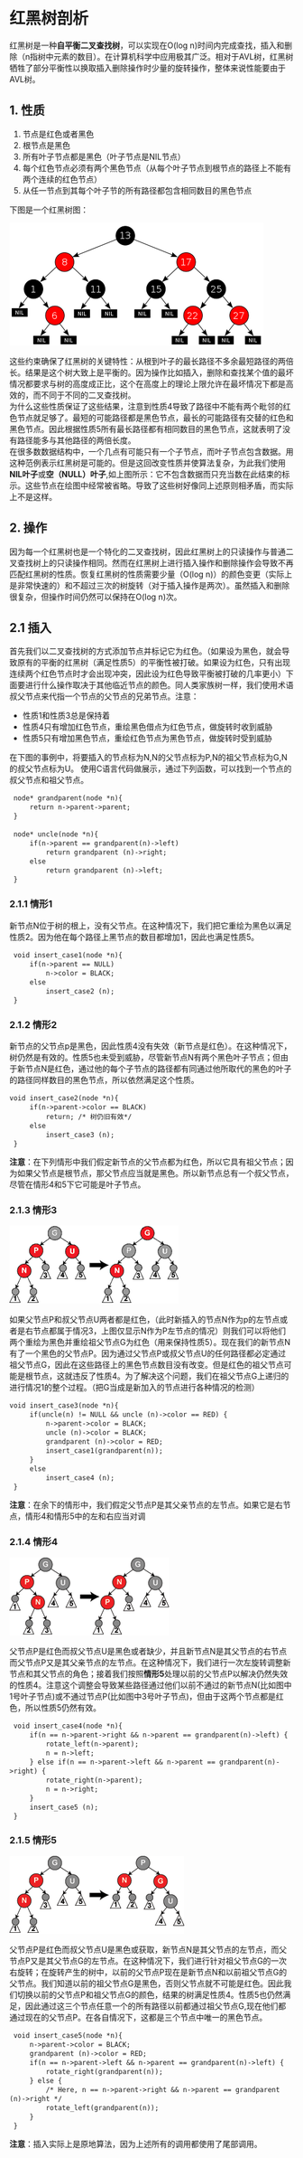 # 红黑树剖析

红黑树是一种**自平衡二叉查找树**，可以实现在O(log n)时间内完成查找，插入和删除（n指树中元素的数目）。在计算机科学中应用极其广泛。相对于AVL树，红黑树牺牲了部分平衡性以换取插入删除操作时少量的旋转操作，整体来说性能要由于AVL树。

## 1. 性质
1. 节点是红色或者黑色
2. 根节点是黑色
3. 所有叶子节点都是黑色（叶子节点是NIL节点）
4. 每个红色节点必须有两个黑色节点（从每个叶子节点到根节点的路径上不能有两个连续的红色节点）
5. 从任一节点到其每个叶子节的所有路径都包含相同数目的黑色节点

下图是一个红黑树图：

![](./source/redBlackTree_001.png)

这些约束确保了红黑树的关键特性：从根到叶子的最长路径不多余最短路径的两倍长。结果是这个树大致上是平衡的。因为操作比如插入，删除和查找某个值的最坏情况都要求与树的高度成正比，这个在高度上的理论上限允许在最坏情况下都是高效的，而不同于不同的二叉查找树。  
为什么这些性质保证了这些结果，注意到性质4导致了路径中不能有两个毗邻的红色节点就足够了。最短的可能路径都是黑色节点，最长的可能路径有交替的红色和黑色节点。因此根据性质5所有最长路径都有相同数目的黑色节点，这就表明了没有路径能多与其他路径的两倍长度。  
在很多数数据结构中，一个几点有可能只有一个子节点，而叶子节点包含数据。用这种范例表示红黑树是可能的。但是这回改变性质并使算法复杂，为此我们使用**NIL叶子**或**空（NULL）叶子**,如上图所示：它不包含数据而只充当数在此结束的标示。这些节点在绘图中经常被省略。导致了这些树好像同上述原则相矛盾，而实际上不是这样。

## 2. 操作
因为每一个红黑树也是一个特化的二叉查找树，因此红黑树上的只读操作与普通二叉查找树上的只读操作相同。然而在红黑树上进行插入操作和删除操作会导致不再匹配红黑树的性质。恢复红黑树的性质需要少量（O(log n)）的颜色变更（实际上是非常快速的）和不超过三次的树旋转（对于插入操作是两次）。虽然插入和删除很复杂，但操作时间仍然可以保持在O(log n)次。

## 2.1 插入
首先我们以二叉查找树的方式添加节点并标记它为红色。（如果设为黑色，就会导致原有的平衡的红黑树（满足性质5）的平衡性被打破。如果设为红色，只有出现连续两个红色节点时才会出现冲突，因此设为红色导致平衡被打破的几率更小）下面要进行什么操作取决于其他临近节点的颜色。同人类家族树一样，我们使用术语叔父节点来代指一个节点的父节点的兄弟节点。注意：
* 性质1和性质3总是保持着
* 性质4只有增加红色节点，重绘黑色借点为红色节点，做旋转时收到威胁
* 性质5只有增加黑色节点，重绘红色节点为黑色节点，做旋转时受到威胁

在下图的事例中，将要插入的节点标为N,N的父节点标为P,N的祖父节点标为G,N的叔父节点标为U。
使用C语言代码做展示，通过下列函数，可以找到一个节点的叔父节点和祖父节点。
```
 node* grandparent(node *n){
     return n->parent->parent;
 }

 node* uncle(node *n){
     if(n->parent == grandparent(n)->left)
         return grandparent (n)->right;
     else
         return grandparent (n)->left;
 }
```

### 2.1.1 情形1
新节点N位于树的根上，没有父节点。在这种情况下，我们把它重绘为黑色以满足性质2。因为他在每个路径上黑节点的数目都增加1，因此也满足性质5。
```
 void insert_case1(node *n){
     if(n->parent == NULL)
         n->color = BLACK;
     else
         insert_case2 (n);
 }
```

### 2.1.2 情形2
新节点的父节点p是黑色，因此性质4没有失效（新节点是红色）。在这种情况下，树仍然是有效的。性质5也未受到威胁，尽管新节点N有两个黑色叶子节点；但由于新节点N是红色，通过他的每个子节点的路径都有同通过他所取代的黑色的叶子的路径同样数目的黑色节点，所以依然满足这个性质。
```
void insert_case2(node *n){
     if(n->parent->color == BLACK)
         return; /* 树仍旧有效*/
     else
         insert_case3 (n);
 }
```

**注意**：在下列情形中我们假定新节点的父节点都为红色，所以它具有祖父节点；因为如果父节点是根节点，那父节点应当就是黑色。所以新节点总有一个叔父节点，尽管在情形4和5下它可能是叶子节点。

### 2.1.3 情形3

![](./source/redBlackTree_002.png)

如果父节点P和叔父节点U两者都是红色，（此时新插入的节点N作为p的左节点或者是右节点都属于情况3，上图仅显示N作为P左节点的情况）则我们可以将他们两个重绘为黑色并重绘祖父节点G为红色（用来保持性质5）。现在我们的新节点N有了一个黑色的父节点P。因为通过父节点P或叔父节点U的任何路径都必定通过祖父节点G，因此在这些路径上的黑色节点数目没有改变。但是红色的祖父节点可能是根节点，这就违反了性质4。为了解决这个问题，我们在祖父节点G上递归的进行情况1的整个过程。（把G当成是新加入的节点进行各种情况的检测）
```
void insert_case3(node *n){
     if(uncle(n) != NULL && uncle (n)->color == RED) {
         n->parent->color = BLACK;
         uncle (n)->color = BLACK;
         grandparent (n)->color = RED;
         insert_case1(grandparent(n));
     }
     else
         insert_case4 (n);
 }
```
**注意**：在余下的情形中，我们假定父节点P是其父亲节点的左节点。如果它是右节点，情形4和情形5中的左和右应当对调

### 2.1.4 情形4

![](./source/redBlackTree_003.png)

父节点P是红色而叔父节点U是黑色或者缺少，并且新节点N是其父节点的右节点而父节点P又是其父亲节点的左节点。在这种情况下，我们进行一次左旋转调整新节点和其父节点的角色；接着我们按照**情形5**处理以前的父节点P以解决仍然失效的性质4。注意这个调整会导致某些路径通过他们以前不通过的新节点N(比如图中1号叶子节点)或不通过节点P(比如图中3号叶子节点)，但由于这两个节点都是红色，所以性质5仍然有效。
```
 void insert_case4(node *n){
     if(n == n->parent->right && n->parent == grandparent(n)->left) {
         rotate_left(n->parent);
         n = n->left;
     } else if(n == n->parent->left && n->parent == grandparent(n)->right) {
         rotate_right(n->parent);
         n = n->right;
     }
     insert_case5 (n);
 }
```

### 2.1.5 情形5

![](./source/redBlackTree_004.png)

父节点P是红色而叔父节点U是黑色或获取，新节点N是其父节点的左节点，而父节点P又是其父节点G的左节点。在这种情况下，我们进行针对祖父节点G的一次右旋转；在旋转产生的树中，以前的父节点P现在是新节点N和以前祖父节点G的父节点。我们知道以前的祖父节点G是黑色，否则父节点就不可能是红色。因此我们切换以前的父节点P和祖父节点G的颜色，结果的树满足性质4。性质5也仍然满足，因此通过这三个节点任意一个的所有路径以前都通过祖父节点G,现在他们都通过现在的父节点P。在各自情况下，这都是三个节点中唯一的黑色节点。
```
 void insert_case5(node *n){
     n->parent->color = BLACK;
     grandparent (n)->color = RED;
     if(n == n->parent->left && n->parent == grandparent(n)->left) {
         rotate_right(grandparent(n));
     } else {
         /* Here, n == n->parent->right && n->parent == grandparent (n)->right */
         rotate_left(grandparent(n));
     }
 }
```

**注意**：插入实际上是原地算法，因为上述所有的调用都使用了尾部调用。